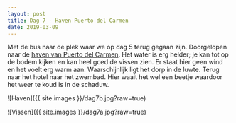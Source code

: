 ```yaml
---
layout: post
title: Dag 7 - Haven Puerto del Carmen
date: 2019-03-09
---
```

Met de bus naar de plek waar we op dag 5 terug gegaan zijn. Doorgelopen naar de [haven van Puerto del Carmen](https://lanzaroteinformation.co.uk/the-old-harbour-in-puerto-del-carmen/). Het water is erg helder; je kan tot op de bodem kijken en kan heel goed de vissen zien. Er staat hier geen wind en het voelt erg warm aan. Waarschijnlijk ligt het dorp in de luwte. Terug naar het hotel naar het zwembad. Hier waait het wel een beetje waardoor het weer te koud is in de schaduw.  

![Haven]({{ site.images }}/dag7b.jpg?raw=true)  

![Vissen]({{ site.images }}/dag7a.jpg?raw=true)

